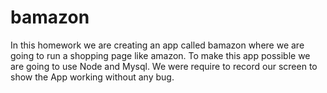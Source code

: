 # bamazon

In this homework we are creating an app called bamazon where we are going to run a shopping page like amazon.  To make this app possible we are going to use Node and Mysql. We were require to record our screen to show the App working without any bug.
